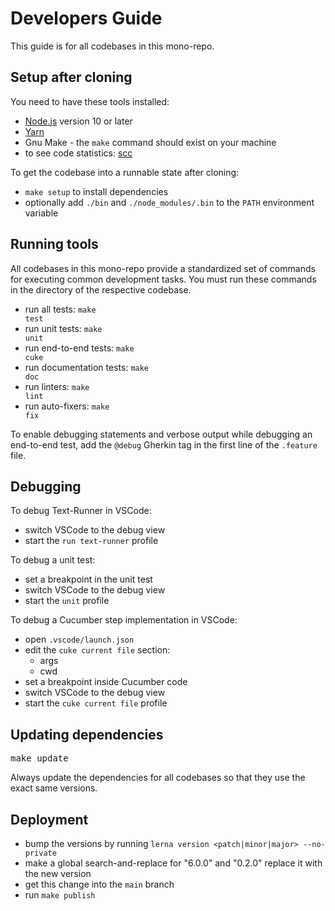 # Developers Guide

This guide is for all codebases in this mono-repo.

## Setup after cloning

You need to have these tools installed:

- [Node.js](https://nodejs.org) version 10 or later
- [Yarn](https://yarnpkg.com)
- Gnu Make - the `make` command should exist on your machine
- to see code statistics: [scc](https://github.com/boyter/scc)

To get the codebase into a runnable state after cloning:

- <code type="make/command" dir="..">make setup</code> to install dependencies
- optionally add `./bin` and `./node_modules/.bin` to the `PATH` environment
  variable

## Running tools

All codebases in this mono-repo provide a standardized set of commands for
executing common development tasks. You must run these commands in the directory
of the respective codebase.

- run all tests: <code type="make/command" dir="..">make test</code>
- run unit tests: <code type="make/command" dir="..">make unit</code>
- run end-to-end tests: <code type="make/command" dir="..">make cuke</code>
- run documentation tests: <code type="make/command" dir="..">make doc</code>
- run linters: <code type="make/command" dir="..">make lint</code>
- run auto-fixers: <code type="make/command" dir="..">make fix</code>

To enable debugging statements and verbose output while debugging an end-to-end
test, add the `@debug` Gherkin tag in the first line of the `.feature` file.

## Debugging

To debug Text-Runner in VSCode:

- switch VSCode to the debug view
- start the `run text-runner` profile

To debug a unit test:

- set a breakpoint in the unit test
- switch VSCode to the debug view
- start the `unit` profile

To debug a Cucumber step implementation in VSCode:

- open `.vscode/launch.json`
- edit the `cuke current file` section:
  - args
  - cwd
- set a breakpoint inside Cucumber code
- switch VSCode to the debug view
- start the `cuke current file` profile

## Updating dependencies

<pre type="make/command" dir="..">
make update
</pre>

Always update the dependencies for all codebases so that they use the exact same
versions.

## Deployment

- bump the versions by running `lerna version <patch|minor|major> --no-private`
- make a global search-and-replace for "6.0.0" and "0.2.0" replace it with the
  new version
- get this change into the `main` branch
- run <code type="make/command" dir="..">make publish</code>
